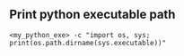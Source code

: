 ## Print python executable path
```
<my_python_exe> -c "import os, sys; print(os.path.dirname(sys.executable))"
```

